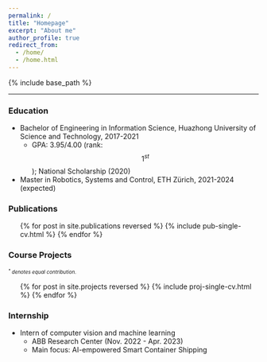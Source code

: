 ```yaml
---
permalink: /
title: "Homepage"
excerpt: "About me"
author_profile: true
redirect_from: 
  - /home/
  - /home.html
---
```


{% include base_path %}

---

### Education

* Bachelor of Engineering in Information Science, Huazhong University of Science and Technology, 2017-2021
  * GPA: 3.95/4.00 (rank: $$1^{st}$$); National Scholarship (2020)
* Master in Robotics, Systems and Control,  ETH Zürich, 2021-2024 (expected)

### Publications

  <ul>{% for post in site.publications reversed %}
    {% include pub-single-cv.html %}
  {% endfor %}</ul>

### Course Projects
<font size="1"><i>$^*$ denotes equal contribution.</i></font>

  <ul>{% for post in site.projects reversed %}
    {% include proj-single-cv.html %}
  {% endfor %}</ul>

### Internship

* Intern of computer vision and machine learning
  * ABB Research Center (Nov. 2022 - Apr. 2023)
  * Main focus: AI-empowered Smart Container Shipping